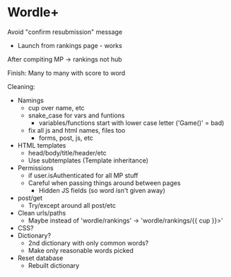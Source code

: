 # Wordle+

Avoid "confirm resubmission" message
- Launch from rankings page - works

After compiting MP -> rankings not hub

Finish: Many to many with score to word

Cleaning:
- Namings
    - cup over name, etc
    - snake_case for vars and funtions
        - variables/functions start with lower case letter ('Game()' = bad)
    - fix all js and html names, files too
        - forms, post, js, etc
- HTML templates
    - head/body/title/header/etc
    - Use subtemplates (Template inheritance)
- Permissions
    - if user.isAuthenticated for all MP stuff
    - Careful when passing things around between pages
        - Hidden JS fields (so word isn't given away)
- post/get
    - Try/except around all post/etc
- Clean urls/paths
    - Maybe instead of 'wordle/rankings' -> 'wordle/rankings/{{ cup }}>'
- CSS?
- Dictionary?
    - 2nd dictionary with only common words?
    - Make only reasonable words picked
- Reset database
    - Rebuilt dictionary